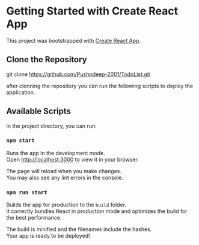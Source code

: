 # Getting Started with Create React App

This project was bootstrapped with [Create React App](https://github.com/facebook/create-react-app).
## Clone the Repository

git clone https://github.com/Pushpdeep-2001/TodoList.git

after clonning the repository you can run the following scripts to deploy the application.

## Available Scripts

In the project directory, you can run:

### `npm start`

Runs the app in the development mode.\
Open [http://localhost:3000](http://localhost:3000) to view it in your browser.

The page will reload when you make changes.\
You may also see any lint errors in the console.

### `npm run start`

Builds the app for production to the `build` folder.\
It correctly bundles React in production mode and optimizes the build for the best performance.

The build is minified and the filenames include the hashes.\
Your app is ready to be deployed!

